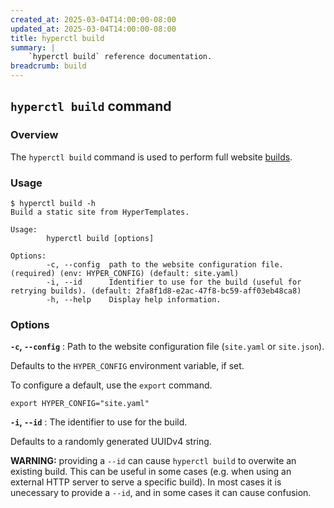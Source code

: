 ```yaml
---
created_at: 2025-03-04T14:00:00-08:00
updated_at: 2025-03-04T14:00:00-08:00
title: hyperctl build
summary: |
    `hyperctl build` reference documentation.
breadcrumb: build
---
```


## `hyperctl build` command

<auto-toc selectors="h3,h4,h5,h6,dl dt"></auto-toc>

### Overview

The `hyperctl build` command is used to perform full website [builds].

### Usage

```plaintext
$ hyperctl build -h
Build a static site from HyperTemplates.

Usage:
        hyperctl build [options]

Options:
        -c, --config  path to the website configuration file. (required) (env: HYPER_CONFIG) (default: site.yaml)
        -i, --id      Identifier to use for the build (useful for retrying builds). (default: 2fa8f1d8-e2ac-47f8-bc59-aff03eb48ca8)
        -h, --help    Display help information.
```

<!-- TODO: add #### Example header with example build output. -->

### Options

**`-c`, `--config`**
: Path to the website configuration file (`site.yaml` or `site.json`).

  Defaults to the `HYPER_CONFIG` environment variable, if set.

  To configure a default, use the `export` command.

  ```plaintext
  export HYPER_CONFIG="site.yaml"
  ```

**`-i`, `--id`**
: The identifier to use for the build.
  
  Defaults to a randomly generated UUIDv4 string.

  <doc-quote ht-block warning>

  **WARNING:** providing a `--id` can cause `hyperctl build` to overwite an existing build.
  This can be useful in some cases (e.g. when using an external HTTP server to serve a specific build). 
  In most cases it is unecessary to provide a `--id`, and in some cases it can cause confusion.

  </doc-quote>

<!-- Links -->
[builds]: /docs/reference/cms/builds/
